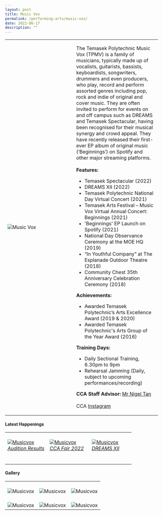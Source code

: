 ```yaml
---
layout: post
title: Music Vox
permalink: /performing-arts/music-vox/
date: 2022-06-17
description: ""
---
```

<div>
<table>
    <tr>
        <td style="width:45%"><image src="/images/Arts/MV/MV_logo.png" style="display:block;margin-left:auto;margin-right:auto;" alt="Music Vox"></image></td>
        <td>
            <p>
                The Temasek Polytechnic Music Vox (TPMV) is a family of musicians, typically made up of vocalists, guitarists, bassists, keyboardists, songwriters, drummers and even producers, who play, record and perform assorted genres including pop, rock and indie of original and cover music. They are often invited to perform for events on and off campus such as DREAMS and Temasek Spectacular, having been recognised for their musical synergy and crowd appeal. They have recently released their first-ever EP album of original music (‘Beginnings’) on Spotify and other major streaming platforms.<br>
                <br>
                <b>Features:</b><br>
                <ul>
                   <li>Temasek Spectacular (2022)</li>
                    <li>DREAMS XII (2022)</li>
                    <li>Temasek Polytechnic National Day Virtual Concert (2021)</li>
                    <li>Temasek Arts Festival – Music Vox Virtual Annual Concert: Beginnings (2021)</li>  
									<li>'Beginnings' EP Launch on Spotify (2021)</li>
                    <li>National Day Observance Ceremony at the MOE HQ (2019)</li>
                    <li>“In Youthful Company” at The Esplanade Outdoor Theatre (2018)</li>
                    <li>Community Chest 35th Anniversary Celebration Ceremony (2018)</li>
                </ul>
					 <b>Achievements:</b><br>
                <ul>
                    <li>Awarded Temasek Polytechnic’s Arts Excellence Award (2019 & 2020)</li>
                    <li>Awarded Temasek Polytechnic's Arts Group of the Year Award (2016)</li>
                </ul>
            </p>
            <p>
                <b>Training Days:</b><br>
                <ul>    
                    <li>Daily Sectional Training, 6.30pm to 9pm</li>
                    <li>Rehearsal Jamming (Daily, subject to upcoming performances/recording)</li>
                </ul>
            </p>
            <p>
                <b>CCA Staff Advisor:</b> <a href="mailto:nigeltan@tp.edu.sg">Mr Nigel Tan</a><br>
                <br>
                CCA <a href="https://www.instagram.com/tpmusicvox">Instagram</a>
            </p>
        </td>
    </tr>
</table>
</div>

#### Latest Happenings

<table>
    <tr>
        <td style="width:33%"><br>
            <a href="https://www.instagram.com/p/CeNWR5tJ88z/">
                <image src="/images/Arts/MV/MV_Audition Results.png" style="display:block;margin-left:auto;margin-right:auto;" alt="Musicvox">
                <h6 style="margin-top:0%">Audition Results</h6>
                </image>
            </a>
        </td>
        <td style="width:33%"><br>
            <a href="https://www.instagram.com/p/Cc5ADHYP89e/">
                <image src="/images/Arts/MV/MV_CCA Fair 2022.png" style="display:block;margin-left:auto;margin-right:auto;" alt="Musicvox">
                <h6 style="margin-top:0%">CCA Fair 2022</h6>
                </image>
            </a>
        </td>
        <td style="width:33%"><br>
            <a href="https://www.instagram.com/p/CbaUTZLJwn7/">
                <image src="/images/Arts/MV/MV_DREAMS XII.png" style="display:block;margin-left:auto;margin-right:auto;" alt="Musicvox">
                <h6 style="margin-top:0%">DREAMS XII</h6>    
                </image>
            </a>
        </td>
    </tr>
</table>

#### Gallery

<table>
	<tr>
		<td style="width:33%"><br>
			<image src="/images/Arts/MV/MV.png" style="display:block;margin-left:auto;margin-right:auto;" alt="Musicvox"></image>
		</td>
		<td style="width:33%"><br>
			<image src="/images/Arts/MV/MV_pic_1-v2.jpg" style="display:block;margin-left:auto;margin-right:auto;" alt="Musicvox"></image>
		</td>
		<td style="width:33%"><br>
			<image src="/images/Arts/MV/MV_DREAMS XII.png" style="display:block;margin-left:auto;margin-right:auto;" alt="Musicvox"></image>
		</td>
	</tr>
		<tr>
		<td style="width:33%"><br>
			<image src="/images/Arts/MV/MV_Audition Results.png" style="display:block;margin-left:auto;margin-right:auto;" alt="Musicvox"></image>
		</td>
		<td style="width:33%"><br>
			<image src="/images/Arts/MV/MV_CCA Fair 2022.png" style="display:block;margin-left:auto;margin-right:auto;" alt="Musicvox"></image>
		</td>
		<td style="width:33%"><br>
			<image src="/images/Arts/MV/MV_DREAMS XII.png" style="display:block;margin-left:auto;margin-right:auto;" alt="Musicvox"></image>
		</td>
	</tr>
</table>